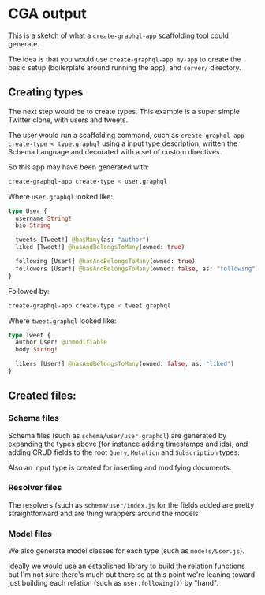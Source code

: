 # CGA output

This is a sketch of what a `create-graphql-app` scaffolding tool could generate.

The idea is that you would use `create-graphql-app my-app` to create the basic setup (boilerplate around running the app), and `server/` directory.

## Creating types

The next step would be to create types. This example is a super simple Twitter clone, with users and tweets.

The user would run a scaffolding command, such as `create-graphql-app create-type < type.graphql` using a input type description, written the Schema Language and decorated with a set of custom directives.

So this app may have been generated with:

```bash
create-graphql-app create-type < user.graphql
```

Where `user.graphql` looked like:

```graphql
type User {
  username String!
  bio String

  tweets [Tweet!] @hasMany(as: "author")
  liked [Tweet!] @hasAndBelongsToMany(owned: true)

  following [User!] @hasAndBelongsToMany(owned: true)
  followers [User!] @hasAndBelongsToMany(owned: false, as: "following")
}
```

Followed by:

```bash
create-graphql-app create-type < tweet.graphql
```

Where `tweet.graphql` looked like:

```graphql
type Tweet {
  author User! @unmodifiable
  body String!

  likers [User!] @hasAndBelongsToMany(owned: false, as: "liked")
}
```

## Created files:

### Schema files

Schema files (such as `schema/user/user.graphql`) are generated by expanding the types above (for instance adding timestamps and ids), and adding CRUD fields to the root `Query`, `Mutation` and `Subscription` types.

Also an input type is created for inserting and modifying documents.

### Resolver files

The resolvers (such as `schema/user/index.js` for the fields added are pretty straightforward and are thing wrappers around the models

### Model files

We also generate model classes for each type (such as `models/User.js`).

Ideally we would use an established library to build the relation functions but I'm not sure there's much out there so at this point we're leaning toward just building each relation (such as `user.following()`) by "hand".
